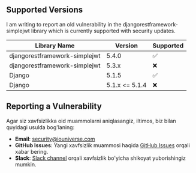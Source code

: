 ## Supported Versions
I am writing to report an old vulnerability in the djangorestframework-simplejwt library
which is currently supported with security updates.

| Library Name | Version | Supported |
| ------- | ------- | ------------------ |
| djangorestframework-simplejwt | 5.4.0   | :white_check_mark: |
| djangorestframework-simplejwt | 5.3.x   | :x:                |
| Django | 5.1.5   | :white_check_mark: |
| Django | 5.1.x <= 5.1.4   | :x:                |

## Reporting a Vulnerability

Agar siz xavfsizlikka oid muammolarni aniqlasangiz, iltimos, biz bilan quyidagi usulda bog'laning:

- **Email**: security@iouniverse.com
- **GitHub Issues**: Yangi xavfsizlik muammosi haqida [GitHub Issues](https://github.com/iouniverse/Identity-Service/issues) orqali xabar bering.
- **Slack**: [Slack channel](https://join.slack.com) orqali xavfsizlik bo'yicha shikoyat yuborishingiz mumkin.
